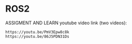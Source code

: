 # ROS2
ASSIGMENT AND LEARN
youtube  video link (two videos): 
```
https://youtu.be/PmV3Epw8c8k 
https://youtu.be/86J5PDN31Ds 
